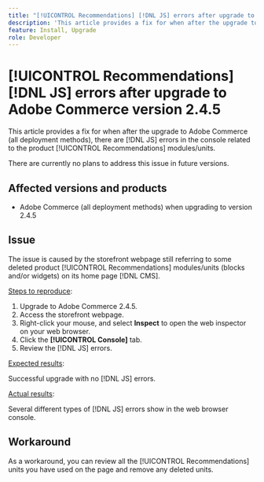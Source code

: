 ```yaml
---
title: "[!UICONTROL Recommendations] [!DNL JS] errors after upgrade to Adobe Commerce version 2.4.5"
description: 'This article provides a fix for when after the upgrade to Adobe Commerce (all deployment methods), there are [!DNL JS] errors in the console related to the product [!UICONTROL Recommendations] modules.'
feature: Install, Upgrade
role: Developer
---
```

# [!UICONTROL Recommendations] [!DNL JS] errors after upgrade to Adobe Commerce version 2.4.5

This article provides a fix for when after the upgrade to Adobe Commerce (all deployment methods), there are [!DNL JS] errors in the console related to the product [!UICONTROL Recommendations] modules/units.

There are currently no plans to address this issue in future versions.

## Affected versions and products

* Adobe Commerce (all deployment methods) when upgrading to version 2.4.5

## Issue

The issue is caused by the storefront webpage still referring to some deleted product [!UICONTROL Recommendations] modules/units (blocks and/or widgets) on its home page [!DNL CMS].

<u>Steps to reproduce</u>:

1. Upgrade to Adobe Commerce 2.4.5.
1. Access the storefront webpage.
1. Right-click your mouse, and select **Inspect** to open the web inspector on your web browser.
1. Click the **[!UICONTROL Console]** tab.
1. Review the [!DNL JS] errors.

<u>Expected results</u>:

Successful upgrade with no [!DNL JS] errors.

<u>Actual results</u>:

Several different types of [!DNL JS] errors show in the web browser console.

## Workaround

As a workaround, you can review all the [!UICONTROL Recommendations] units you have used on the page and remove any deleted units.
